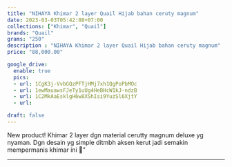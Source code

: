```yaml
---
title: "NIHAYA Khimar 2 layer Quail Hijab bahan ceruty magnum"
date: 2023-03-03T05:42:08+07:00
collections: ["Khimar", "Quail"]
brands: "Quail"
grams: "250"
description : "NIHAYA Khimar 2 layer Quail Hijab bahan ceruty magnum"
price: "88,000.00"

google_drive:
  enable: true
  pics:
  - url: 1CgK3j-VvbGQzPFTjHMj7xh1QgPoPbMOc
  - url: 1ewMauawsFJeTy1uUg4HeBHcW1kJ-ndzB
  - url: 1C2MkAaEsklgH6w8XShIsi9YuzSl6XjtY
  - url: 

draft: false
---
```


New product! Khimar 2 layer dgn material cerutty magnum deluxe yg nyaman. Dgn desain yg simple ditmbh aksen kerut jadi semakin mempermanis khimar ini 🥰"

-----------    
 
